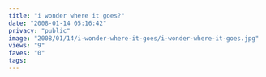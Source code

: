 ```yaml
---
title: "i wonder where it goes?"
date: "2008-01-14 05:16:42"
privacy: "public"
image: "2008/01/14/i-wonder-where-it-goes/i-wonder-where-it-goes.jpg"
views: "9"
faves: "0"
tags:
---
```


